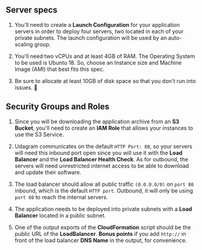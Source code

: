 ## Server specs

1. You'll need to create a **Launch Configuration** for your application servers in order to deploy four servers, two located in each of your private subnets. The launch configuration will be used by an auto-scaling group.

1. You'll need two vCPUs and at least 4GB of RAM. The Operating System to be used is Ubuntu 18\. So, choose an Instance size and Machine Image (AMI) that best fits this spec.

1. Be sure to allocate at least 10GB of disk space so that you don't run into issues. 

## Security Groups and Roles

1. Since you will be downloading the application archive from an **S3 Bucket**, you'll need to create an **IAM Role** that allows your instances to use the S3 Service.

1. Udagram communicates on the default `HTTP Port: 80`, so your servers will need this inbound port open since you will use it with the **Load Balancer** and the **Load Balancer Health Check**. As for outbound, the servers will need unrestricted internet access to be able to download and update their software.

1. The load balancer should allow all public traffic `(0.0.0.0/0)` on `port 80` inbound, which is the default `HTTP port`. Outbound, it will only be using `port 80` to reach the internal servers.

1. The application needs to be deployed into private subnets with a **Load Balancer** located in a public subnet.

1. One of the output exports of the **CloudFormation** script should be the public URL of the **LoadBalancer**. **Bonus points** if you add `http://` in front of the load balancer **DNS Name** in the output, for convenience.